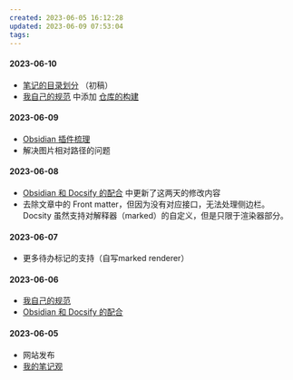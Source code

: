```yaml
---
created: 2023-06-05 16:12:28
updated: 2023-06-09 07:53:04
tags: 
---
```

#### 2023-06-10

- [笔记的目录划分](/Notes/0004_笔记的目录划分.md) （初稿）
- [我自己的规范](/Notes/0001_我自己的规范.md) 中添加 [仓库的构建](/Notes/0001_我自己的规范?id=仓库的构建)

#### 2023-06-09

- [Obsidian 插件梳理](/Notes/0003_Obsidian插件梳理.md)
- 解决图片相对路径的问题

#### 2023-06-08

- [Obsidian 和 Docsify 的配合](/Notes/0002_Obsidian和Docsify的配合.md) 中更新了这两天的修改内容
- 去除文章中的 Front matter，但因为没有对应接口，无法处理侧边栏。Docsity 虽然支持对解释器（marked）的自定义，但是只限于渲染器部分。

#### 2023-06-07

- 更多待办标记的支持（自写marked renderer）

#### 2023-06-06

- [我自己的规范](/Notes/0001_我自己的规范.md)
- [Obsidian 和 Docsify 的配合](/Notes/0002_Obsidian和Docsify的配合.md)

#### 2023-06-05

- 网站发布
- [我的笔记观](/Notes/0000_我的笔记观.md)